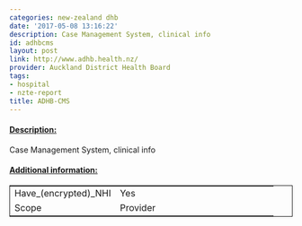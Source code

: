 ```yaml
---
categories: new-zealand dhb
date: '2017-05-08 13:16:22'
description: Case Management System, clinical info
id: adhbcms
layout: post
link: http://www.adhb.health.nz/
provider: Auckland District Health Board
tags:
- hospital
- nzte-report
title: ADHB-CMS
---
```



 <h4> <u>Description:</u> </h4>
Case Management System, clinical info
 <h4> <u>Additional information:</u> </h4>
 <table style="border: 1px solid">
 <tr> <td width="40%">Have_(encrypted)_NHI</td> <td>Yes</td> </tr>
 <tr> <td width="40%">Scope</td> <td>Provider</td> </tr>
 </table>